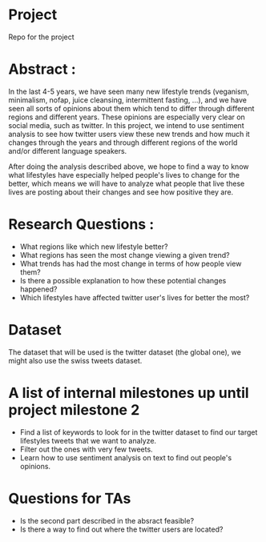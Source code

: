 # Project
Repo for the project
# Abstract : 

In the last 4-5 years, we have seen many new lifestyle trends (veganism, minimalism, nofap, juice cleansing, intermittent fasting, ...), and we have seen all sorts of opinions about them which tend to differ through different regions and different years. These opinions are especially very clear on social media, such as twitter. 
In this project, we intend to use sentiment analysis to see how twitter users view these new trends and how much it changes through the years and through different regions of the world and/or different language speakers.

After doing the analysis described above, we hope to find a way to know what lifestyles have especially helped people's lives to change for the better, which means we will have to analyze what people that live these lives are posting about their changes and see how positive they are.

# Research Questions :  
- What regions like which new lifestyle better?
- What regions has seen the most change viewing a given trend?
- What trends has had the most change in terms of how people view them?
- Is there a possible explanation to how these potential changes happened?
- Which lifestyles have affected twitter user's lives for better the most?

# Dataset 

The dataset that will be used is the twitter dataset (the global one), we might also use the swiss tweets dataset.

# A list of internal milestones up until project milestone 2

- Find a list of keywords to look for in the twitter dataset to find our target lifestyles tweets that we want to analyze.
- Filter out the ones with very few tweets.
- Learn how to use sentiment analysis on text to find out people's opinions.

# Questions for TAs

- Is the second part described in the absract feasible?
- Is there a way to find out where the twitter users are located?
